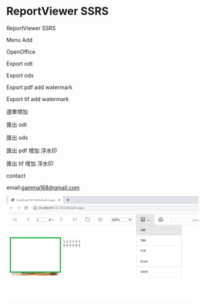 # ReportViewer SSRS
ReportViewer SSRS

Menu Add 

OpenOffice

Export odt 

Export ods 

Export pdf add watermark

Export tif add watermark

選單增加

匯出 odt 

匯出 ods 

匯出 pdf 增加 浮水印

匯出 tif 增加 浮水印

contact

email:gamma168@gmail.com

![Logo](ReportView.png)
